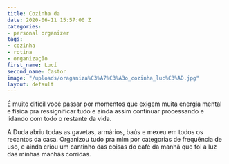 ```yaml
---
title: Cozinha da
date: 2020-06-11 15:57:00 Z
categories:
- personal organizer
tags:
- cozinha
- rotina
- organização
first_name: Lucí
second_name: Castor
image: "/uploads/oraganiza%C3%A7%C3%A3o_cozinha_luc%C3%AD.jpg"
layout: default
---
```


É muito difícil você passar por momentos que exigem muita energia mental e física pra ressignificar tudo e ainda assim continuar processando e lidando com todo o restante da vida.

A Duda abriu todas as gavetas, armários, baús e mexeu em todos os recantos da casa. Organizou tudo pra mim por categorias de frequência de uso, e ainda criou um cantinho das coisas do café da manhã que foi a luz das minhas manhãs corridas.